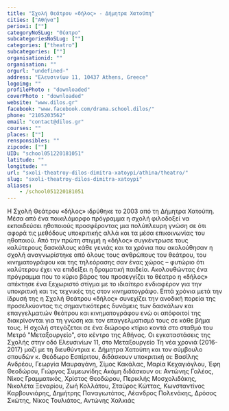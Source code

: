 ```yaml
---
title: "Σχολή Θεάτρου «δήλος» - Δήμητρα Χατούπη"
cities: ["Αθήνα"]
perioxi: [""]
categoryNoSLug: "Θέατρο"
subcategoriesNoSLug: [""]
categories: ["theatro"]
subcategories: [""]
organisationid: ""
organisation: ""
orgurl: "undefined-"
address: "Ελευσινίων 11, 10437 Athens, Greece"
logoimg: ""
profilePhoto : "downloaded"
coverPhoto : "downloaded"
website: "www.dilos.gr"
facebook: "www.facebook.com/drama.school.dilos/"
phone: "2105203562"
email: "contact@dilos.gr"
courses: ""
places: [""]
rensponsibles: ""
zipcode: [""]
UID: "school051220181051"
latitude: ""
longitude: ""
url: "sxoli-theatroy-dilos-dimitra-xatoypi/athina/theatro/"
slug: "sxoli-theatroy-dilos-dimitra-xatoypi"
aliases:
    - /school051220181051
---
```





Η Σχολή Θεάτρου «δήλος» ιδρύθηκε το 2003 από τη Δήμητρα Χατούπη. Μέσα από ένα ποικιλόμορφο πρόγραμμα η σχολή φιλοδοξεί να εκπαιδεύσει ηθοποιούς προσφέροντας μια πολύπλευρη γνώση σε ότι αφορά τις μεθόδους υποκριτικής αλλά και τα μέσα επικοινωνίας του ηθοποιού. Από την πρώτη στιγμή η «δήλος» συγκέντρωσε τους καλύτερους δασκάλους κάθε γενιάς και τα χρόνια που ακολούθησαν η σχολή αναγνωρίστηκε από όλους τους ανθρώπους του θεάτρου, του κινηματογράφου και της τηλεόρασης σαν ένας χώρος – φυτώριο ότι καλύτερου έχει να επιδείξει η δραματική παιδεία. Ακολουθώντας ένα πρόγραμμα που το κύριο βάρος του προσεγγίζει το θέατρο η «δήλος» απέκτησε ένα ξεχωριστό στίγμα με το ιδιαίτερο ενδιαφέρον για την υποκριτική και τις τεχνικές της στον κινηματογράφο. Επτά χρόνια μετά την ίδρυσή της η Σχολή Θεάτρου «δήλος» συνεχίζει την ανοδική πορεία της προσελκύοντας τις σημαντικότερες δυνάμεις των δασκάλων και επαγγελματιών θεάτρου και κινηματογράφου ενώ οι απόφοιτοί της διακρίνονται για τη γνώση και τον επαγγελματισμό τους σε κάθε βήμα τους. Η σχολή στεγάζεται σε ένα διώροφο κτίριο κοντά στο σταθμό του Μετρό &quot;Μεταξουργείο&quot;, στο κέντρο της Αθήνας. Οι εγκαταστάσεις της Σχολής στην οδό Ελευσινίων 11, στο Μεταξουργείο Τη νέα χρονιά (2016-2017) μαζί με τη διευθύντρια κ. Δήμητρα Χατούπη και τον σύμβουλο σπουδών κ. Θεόδωρο Εσπίριτου, διδάσκουν υποκριτική οι: Βασίλης Ανδρέου, Γεωργία Μαυραγάνη, Σίμος Κακάλας, Μαρία Κεχαγιόγλου, Έφη Θεοδώρου, Γιώργος Συμεωνίδης Ακόμη διδάσκουν οι: Αντώνης Γαλέος, Νίκος Γραμματικός, Χρίστος Θεοδώρου, Περικλής Μοσχολιδάκης, Νικολέτα Ξεναρίου, Ζωή Κολλάτου, Σταύρος Κώττας, Κωνσταντίνος Καρβουνιάρης, Δημήτρης Παναγιωτάτος, Λέανδρος Πολενάκης, Δρόσος Σκώτης, Νίκος Τουλιάτος, Αντώνης Χαλκιάς